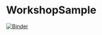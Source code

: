 # WorkshopSample
[![Binder](https://mybinder.org/badge_logo.svg)](https://mybinder.org/v2/gh/valexeev777/WorkshopSample.git/HEAD)
